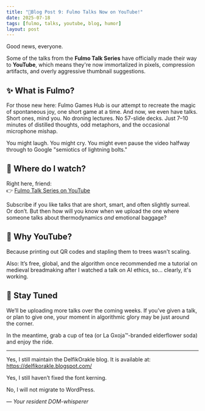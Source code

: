 ```yaml
---
title: "🧵Blog Post 9: Fulmo Talks Now on YouTube!"
date: 2025-07-18
tags: [fulmo, talks, youtube, blog, humor]
layout: post
---
```


Good news, everyone.

Some of the talks from the **Fulmo Talk Series** have officially made their way to **YouTube**, which means they're now immortalized in pixels, compression artifacts, and overly aggressive thumbnail suggestions.

## ✨ What is Fulmo?

For those new here: Fulmo Games Hub is our attempt to recreate the magic of spontaneous joy, one short game at a time. And now, we even have talks. Short ones, mind you. No droning lectures. No 57-slide decks. Just 7–10 minutes of distilled thoughts, odd metaphors, and the occasional microphone mishap.

You might laugh. You might cry. You might even pause the video halfway through to Google "semiotics of lightning bolts."

## 🎥 Where do I watch?

Right here, friend:  
👉 [Fulmo Talk Series on YouTube](https://delphicventurescode.github.io/talks/)

Subscribe if you like talks that are short, smart, and often slightly surreal.  
Or don’t. But then how will you know when we upload the one where someone talks about thermodynamics *and* emotional baggage?

## 🤔 Why YouTube?

Because printing out QR codes and stapling them to trees wasn't scaling.

Also: It’s free, global, and the algorithm once recommended me a tutorial on medieval breadmaking after I watched a talk on AI ethics, so… clearly, it's working.

## 📌 Stay Tuned

We’ll be uploading more talks over the coming weeks. If you’ve given a talk, or plan to give one, your moment in algorithmic glory may be just around the corner.

In the meantime, grab a cup of tea (or La Gxoja™-branded elderflower soda) and enjoy the ride.

---

Yes, I still maintain the DelfikOrakle blog. It is available at: https://delfikorakle.blogspot.com/

Yes, I still haven’t fixed the font kerning.

No, I will not migrate to WordPress.

— *Your resident DOM-whisperer*
